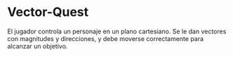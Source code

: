 # Vector-Quest
El jugador controla un personaje en un plano cartesiano. Se le dan vectores con magnitudes y direcciones, y debe moverse correctamente para alcanzar un objetivo.

